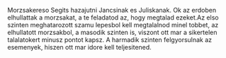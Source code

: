Morzsakereso
Segits hazajutni Jancsinak es Juliskanak. Ok az erdoben elhullattak a morzsakat, a te feladatod az, hogy megtalad
ezeket.Az elso szinten meghatarozott szamu lepesbol kell megtalalnod minel tobbet, az elhullatott morzsakbol, a masodik szinten is, viszont
ott mar a sikertelen talalatokert minusz pontot kapsz. A harmadik szinten felgyorsulnak az esemenyek, hiszen ott mar idore kell
teljesitened.